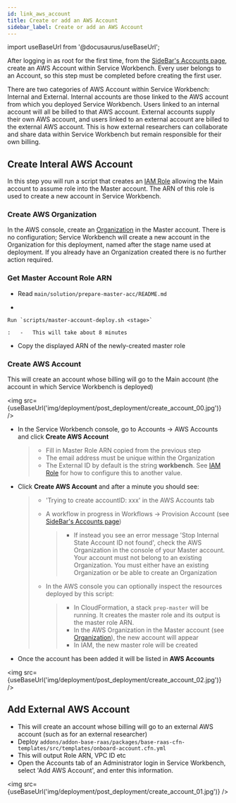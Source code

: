 ```yaml
---
id: link_aws_account
title: Create or add an AWS Account
sidebar_label: Create or add an AWS Account
---
```


import useBaseUrl from '@docusaurus/useBaseUrl';

After logging in as root for the first time, from the [SideBar's Accounts page](/user_guide/introduction), create an AWS Account
within Service Workbench. Every user belongs to an Account, so this step must be
completed before creating the first user.

There are two categories of AWS Account within Service Workbench: Internal and
External. Internal accounts are those linked to the AWS account from
which you deployed Service Workbench. Users linked to an internal account will all
be billed to that AWS account. External accounts supply their own AWS
account, and users linked to an external account are billed to the
external AWS account. This is how external researchers can collaborate
and share data within Service Workbench but remain responsible for their own
billing.

## Create Interal AWS Account

In this step you will run a script that creates an [IAM Role](/deployment/reference/iam_role) allowing the
Main account to assume role into the Master account. The ARN of this
role is used to create a new account in Service Workbench.

### Create AWS Organization

In the AWS console, create an [Organization](/deployment/reference/aws_services) in the Master account. There is no configuration; Service Workbench
will create a new account in the Organization for this deployment, named
after the stage name used at deployment. If you already have an
Organization created there is no further action required.

### Get Master Account Role ARN

- Read `main/solution/prepare-master-acc/README.md`

-


    Run `scripts/master-account-deploy.sh <stage>`

    :   -   This will take about 8 minutes

- Copy the displayed ARN of the newly-created master role

### Create AWS Account

This will create an account whose billing will go to the Main account
(the account in which Service Workbench is deployed)

<img src={useBaseUrl('img/deployment/post_deployment/create_account_00.jpg')} />

- In the Service Workbench console, go to Accounts → AWS Accounts and click
  **Create AWS Account**

  > - Fill in Master Role ARN copied from the previous step
  > - The email address must be unique within the Organization
  > - The External ID by default is the string **workbench**. See [IAM Role](/deployment/reference/iam_role) for how to
  >   configure this to another value.

- Click **Create AWS Account** and after a minute you should see:

  > - 'Trying to create accountID: xxx' in the AWS Accounts tab
  >
  > - A workflow in progress in Workflows → Provision Account (see [SideBar's Accounts page](/user_guide/introduction))
  >
  >   > - If instead you see an error message 'Stop Internal State
  >   >   Account ID not found', check the AWS Organization in the
  >   >   console of your Master account. Your account must not
  >   >   belong to an existing Organization. You must either have
  >   >   an existing Organization or be able to create an
  >   >   Organization
  >
  > - In the AWS console you can optionally inspect the resources
  >   deployed by this script:
  >
  >   > - In CloudFormation, a stack `prep-master` will be
  >   >   running. It creates the master role and its output is
  >   >   the master role ARN.
  >   > - In the AWS Organization in the Master account (see
  >   >   [Organization](/deployment/reference/aws_services)), the new account will appear
  >   > - In IAM, the new master role will be created

- Once the account has been added it will be listed in **AWS
  Accounts**

<img src={useBaseUrl('img/deployment/post_deployment/create_account_02.jpg')} />

## Add External AWS Account

- This will create an account whose billing will go to an external AWS
  account (such as for an external researcher)
- Deploy
  `addons/addon-base-raas/packages/base-raas-cfn-templates/src/templates/onboard-account.cfn.yml`
- This will output Role ARN, VPC ID etc
- Open the Accounts tab of an Administrator login in Service Workbench, select
  'Add AWS Account', and enter this information.

<img src={useBaseUrl('img/deployment/post_deployment/create_account_01.jpg')} />
